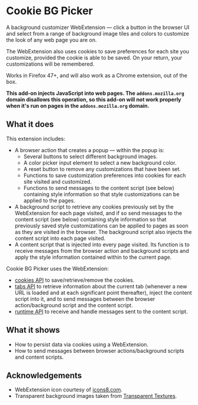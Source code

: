 # Cookie BG Picker
A background customizer WebExtension — click a button in the browser UI and select from a range of background image tiles and colors to customize the look of any web page you are on.

The WebExtension also uses cookies to save preferences for each site you customize, provided the cookie is able to be saved. On your return, your customizations will be remembered.

Works in Firefox 47+, and will also work as a Chrome extension, out of the box.

**This add-on injects JavaScript into web pages. The `addons.mozilla.org` domain disallows this operation, so this add-on will not work properly when it's run on pages in the `addons.mozilla.org` domain.**

## What it does

This extension includes:

* A browser action that creates a popup — within the popup is:
	* Several buttons to select different background images.
	* A color picker input element to select a new background color.
	* A reset button to remove any customizations that have been set.
	* Functions to save customization preferences into cookies for each site visited and customized.
	* Functions to send messages to the content script (see below) containing style information so that style customizations can be applied to the pages.
* A background script to retrieve any cookies previously set by the WebExtension for each page visited, and if so send messages to the content script (see below) containing style information so that previously saved style customizations can be applied to pages as soon as they are visited in the browser. The background script also injects the content script into each page visited.
* A content script that is injected into every page visited. Its function is to receive messages from the browser action and background scripts and apply the style information contained within to the current page.

		
Cookie BG Picker uses the WebExtension:

* [cookies API](https://developer.mozilla.org/en-US/Add-ons/WebExtensions/API/cookies) to save/retrieve/remove the cookies.
* [tabs API](https://developer.mozilla.org/en-US/Add-ons/WebExtensions/API/tabs) to retrieve information about the current tab (whenever a new URL is loaded and at each significant point thereafter), inject the content script into it, and to send messages between the browser action/background script and the content script.
* [runtime API](https://developer.mozilla.org/en-US/Add-ons/WebExtensions/API/runtime) to receive and handle messages sent to the content script.

## What it shows

* How to persist data via cookies using a WebExtension.
* How to send messages between browser actions/background scripts and content scripts.

## Acknowledgements

* WebExtension icon courtesy of [icons8.com](http://icons8.com).
* Transparent background images taken from [Transparent Textures](https://www.transparenttextures.com/).
